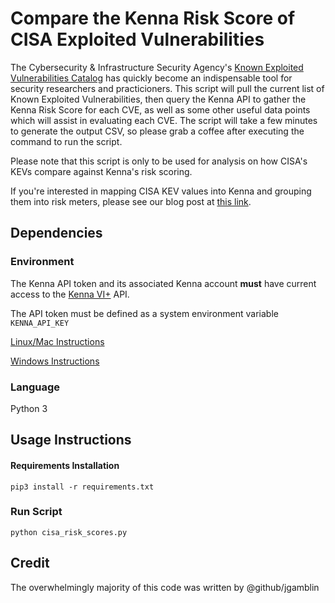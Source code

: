 # Compare the Kenna Risk Score of CISA Exploited Vulnerabilities

The Cybersecurity & Infrastructure Security Agency's [Known Exploited Vulnerabilities Catalog](https://www.cisa.gov/known-exploited-vulnerabilities-catalog) has quickly become an indispensable tool for security researchers and practicioners. This script will pull the current list of Known Exploited Vulnerabilities, then query the Kenna API to gather the Kenna Risk Score for each CVE, as well as some other useful data points which will assist in evaluating each CVE. The script will take a few minutes to generate the output CSV, so please grab a coffee after executing the command to run the script.

Please note that this script is only to be used for analysis on how CISA's KEVs compare against Kenna's risk scoring.

If you're interested in mapping CISA KEV values into Kenna and grouping them into risk meters, please see our blog post at [this link](https://www.kennasecurity.com/blog/create-a-cisa-risk-meter/).

## Dependencies

### Environment

The Kenna API token and its associated Kenna account **must** have current access to the [Kenna VI+](https://www.kennasecurity.com/products/viplus/) API.

The API token must be defined as a system environment variable `KENNA_API_KEY`

[Linux/Mac Instructions](https://phoenixnap.com/kb/set-environment-variable-mac)

[Windows Instructions](https://docs.oracle.com/en/database/oracle/machine-learning/oml4r/1.5.1/oread/creating-and-modifying-environment-variables-on-windows.html)

### Language

Python 3

## Usage Instructions

#### Requirements Installation

`pip3 install -r requirements.txt`

### Run Script

`python cisa_risk_scores.py`

## Credit

The overwhelmingly majority of this code was written by @github/jgamblin
